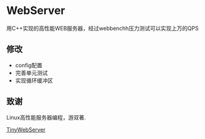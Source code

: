 # WebServer
用C++实现的高性能WEB服务器，经过webbenchh压力测试可以实现上万的QPS

## 修改
* config配置
* 完善单元测试
* 实现循环缓冲区

## 致谢
Linux高性能服务器编程，游双著.

[TinyWebServer](https://github.com/qinguoyi/TinyWebServer)

